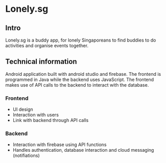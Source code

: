 # Lonely.sg

## Intro

Lonely.sg is a buddy app, for lonely Singaporeans to find buddies to do activities and organise events together.

## Technical information

Android application built with android studio and firebase. The frontend is programmed in Java while the backend uses JavaScript. The frontend makes use of API calls to the backend to interact with the database.

### Frontend

* UI design
* Interaction with users
* Link with backend through API calls

### Backend

* Interaction with firebase using API functions
* Handles authentication, database interaction and cloud messaging (notifiations)
